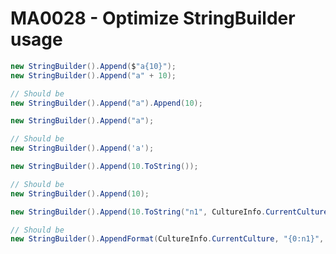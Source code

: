 # MA0028 - Optimize StringBuilder usage

```csharp
new StringBuilder().Append($"a{10}");
new StringBuilder().Append("a" + 10);

// Should be
new StringBuilder().Append("a").Append(10);
```

```csharp
new StringBuilder().Append("a");

// Should be
new StringBuilder().Append('a');
```

```csharp
new StringBuilder().Append(10.ToString());

// Should be
new StringBuilder().Append(10);
```


```csharp
new StringBuilder().Append(10.ToString("n1", CultureInfo.CurrentCulture));

// Should be
new StringBuilder().AppendFormat(CultureInfo.CurrentCulture, "{0:n1}", 10);
```
